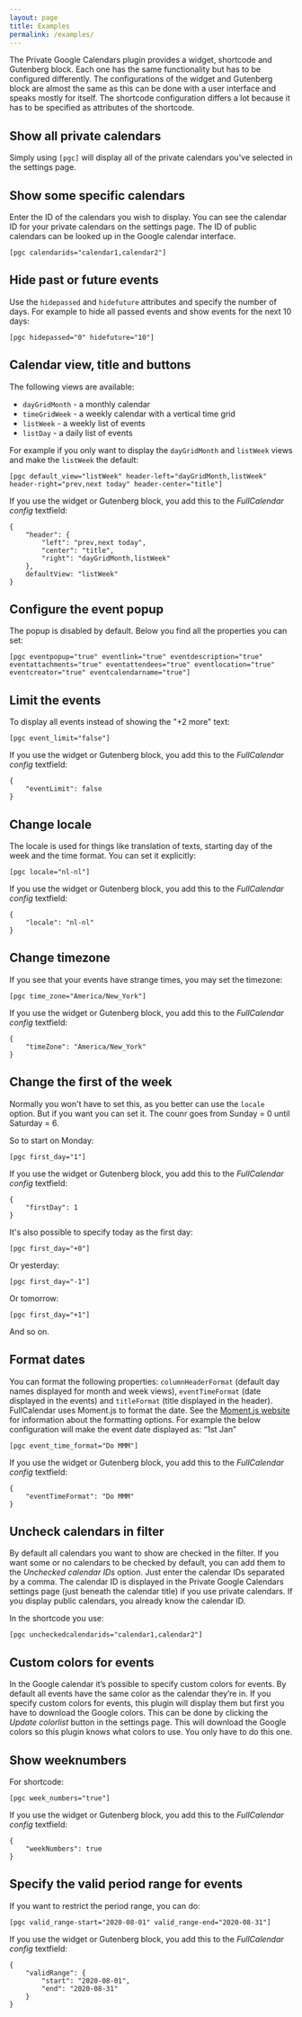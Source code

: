 ```yaml
---
layout: page
title: Examples
permalink: /examples/
---
```


The Private Google Calendars plugin provides a widget, shortcode and Gutenberg block. Each one has the same functionality but has to be configured differently. The configurations of the widget and Gutenberg block are almost the same as this can be done with a user interface and speaks mostly for itself. The shortcode configuration differs a lot because it has to be specified as attributes of the shortcode.

## Show all private calendars

Simply using `[pgc]` will display all of the private calendars you've selected in the settings page.

## Show some specific calendars

Enter the ID of the calendars you wish to display. You can see the calendar ID for your private calendars on the settings page. The ID of public calendars can be looked up in the Google calendar interface.

    [pgc calendarids="calendar1,calendar2"]

## Hide past or future events

Use the `hidepassed` and `hidefuture` attributes and specify the number of days.
For example to hide all passed events and show events for the next 10 days:

    [pgc hidepassed="0" hidefuture="10"]

## Calendar view, title and buttons

The following views are available:
- `dayGridMonth` - a monthly calendar
- `timeGridWeek` - a weekly calendar with a vertical time grid
- `listWeek` - a weekly list of events
- `listDay` - a daily list of events

For example if you only want to display the `dayGridMonth` and `listWeek` views and make the `listWeek` the default:

    [pgc default_view="listWeek" header-left="dayGridMonth,listWeek" header-right="prev,next today" header-center="title"]

If you use the widget or Gutenberg block, you add this to the _FullCalendar config_ textfield:

    {
        "header": {
            "left": "prev,next today",
            "center": "title",
            "right": "dayGridMonth,listWeek"
        },
        defaultView: "listWeek"
    }

## Configure the event popup

The popup is disabled by default. Below you find all the properties you can set:

    [pgc eventpopup="true" eventlink="true" eventdescription="true" eventattachments="true" eventattendees="true" eventlocation="true" eventcreator="true" eventcalendarname="true"]


## Limit the events

To display all events instead of showing the "+2 more" text:

    [pgc event_limit="false"]

If you use the widget or Gutenberg block, you add this to the _FullCalendar config_ textfield:

    {
        "eventLimit": false
    }

## Change locale

The locale is used for things like translation of texts, starting day of the week and the time format. You can set it explicitly:

    [pgc locale="nl-nl"]

If you use the widget or Gutenberg block, you add this to the _FullCalendar config_ textfield:

    {
        "locale": "nl-nl"
    }

## Change timezone

If you see that your events have strange times, you may set the timezone:

    [pgc time_zone="America/New_York"]

If you use the widget or Gutenberg block, you add this to the _FullCalendar config_ textfield:

    {
        "timeZone": "America/New_York"
    }

## Change the first of the week

Normally you won't have to set this, as you better can use the `locale` option. But if you want you can set it.
The counr goes from Sunday = 0 until Saturday = 6.

So to start on Monday:

    [pgc first_day="1"]

If you use the widget or Gutenberg block, you add this to the _FullCalendar config_ textfield:

    {
        "firstDay": 1
    }

It's also possible to specify today as the first day:

    [pgc first_day="+0"]

Or yesterday:

    [pgc first_day="-1"]

Or tomorrow:

    [pgc first_day="+1"]

And so on.

## Format dates

You can format the following properties: `columnHeaderFormat` (default day names displayed for month and week views), `eventTimeFormat` (date displayed in the events) and `titleFormat` (title displayed in the header).
FullCalendar uses Moment.js to format the date. See the <a href="https://momentjs.com/docs/#/displaying/format/" target="_blank">Moment.js website</a> for information about the formatting options.
For example the below configuration will make the event date displayed as: “1st Jan”

    [pgc event_time_format="Do MMM"]

If you use the widget or Gutenberg block, you add this to the _FullCalendar config_ textfield:

    {
        "eventTimeFormat": "Do MMM"
    }

## Uncheck calendars in filter

By default all calendars you want to show are checked in the filter. If you want some or no calendars to be checked by default, you can add them to the _Unchecked calendar IDs_ option. Just enter the calendar IDs separated by a comma. The calendar ID is displayed in the Private Google Calendars settings page (just beneath the calendar title) if you use private calendars. If you display public calendars, you already know the calendar ID.

In the shortcode you use:

    [pgc uncheckedcalendarids="calendar1,calendar2"]

## Custom colors for events

In the Google calendar it’s possible to specify custom colors for events. By default all events have the same color as the calendar they’re in. If you specify custom colors for events, this plugin will display them but first you have to download the Google colors. This can be done by clicking the _Update colorlist_ button in the settings page. This will download the Google colors so this plugin knows what colors to use. You only have to do this one.

## Show weeknumbers

For shortcode:

    [pgc week_numbers="true"]

If you use the widget or Gutenberg block, you add this to the _FullCalendar config_ textfield:

    {
        "weekNumbers": true
    }

## Specify the valid period range for events

If you want to restrict the period range, you can do:

    [pgc valid_range-start="2020-08-01" valid_range-end="2020-08-31"]

If you use the widget or Gutenberg block, you add this to the _FullCalendar config_ textfield:

    {
        "validRange": {
            "start": "2020-08-01",
            "end": "2020-08-31"
        }
    }

